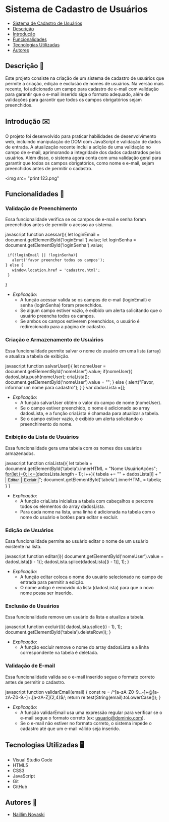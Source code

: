 # Sistema de Cadastro de Usuários

* [Sistema de Cadastro de Usuários](#sistema-de-cadastro-de-usuários)
* [Descrição](#descrição)
* [Introdução](#introdução)
* [Funcionalidades](#funcionalidades)
* [Tecnologias Utilizadas](#tecnologias-utilizadas)
* [Autores](#autores)

## Descrição 📖
Este projeto consiste na criação de um sistema de cadastro de usuários que permite a criação, edição e exclusão de nomes de usuários. Na versão mais recente, foi adicionado um campo para cadastro de e-mail com validação para garantir que o e-mail inserido siga o formato adequado, além de validações para garantir que todos os campos obrigatórios sejam preenchidos.

## Introdução ✉️
O projeto foi desenvolvido para praticar habilidades de desenvolvimento web, incluindo manipulação de DOM com JavaScript e validação de dados de entrada. A atualização recente inclui a adição de uma validação no campo de e-mail, aprimorando a integridade dos dados cadastrados pelos usuários. Além disso, o sistema agora conta com uma validação geral para garantir que todos os campos obrigatórios, como nome e e-mail, sejam preenchidos antes de permitir o cadastro.


<img src= "print 123.png" 

## Funcionalidades 🧠

### Validação de Preenchimento
Essa funcionalidade verifica se os campos de e-mail e senha foram preenchidos antes de permitir o acesso ao sistema.

javascript
function acessar(){
     let loginEmail = document.getElementById('loginEmail').value;
     let loginSenha = document.getElementById('loginSenha').value;
     
     if(!loginEmail || !loginSenha){
       alert('favor preencher todos os campos');
    } else {
       window.location.href = 'cadastro.html';
     }
}


- *Explicação*:
  - A função acessar valida se os campos de e-mail (loginEmail) e senha (loginSenha) foram preenchidos.
  - Se algum campo estiver vazio, é exibido um alerta solicitando que o usuário preencha todos os campos.
  - Se ambos os campos estiverem preenchidos, o usuário é redirecionado para a página de cadastro.

### Criação e Armazenamento de Usuários
Essa funcionalidade permite salvar o nome do usuário em uma lista (array) e atualiza a tabela de exibição.

javascript
function salvarUser(){
  let nomeUser = document.getElementById('nomeUser').value;
  if(nomeUser){
      dadosLista.push(nomeUser);
      criaLista();
      document.getElementById('nomeUser').value = "";
  } else {
      alert("Favor, informar um nome para cadastro");
  }
}
var dadosLista =[];


- *Explicação*:
  - A função salvarUser obtém o valor do campo de nome (nomeUser).
  - Se o campo estiver preenchido, o nome é adicionado ao array dadosLista, e a função criaLista é chamada para atualizar a tabela.
  - Se o campo estiver vazio, é exibido um alerta solicitando o preenchimento do nome.

### Exibição da Lista de Usuários
Essa funcionalidade gera uma tabela com os nomes dos usuários armazenados.

javascript
function criaLista(){
  let tabela = document.getElementById('tabela').innerHTML = "<tr><th>Nome Usuário</th><th>Ações</th></tr>";
  for(let i=0; i<=(dadosLista.length - 1); i++){
      tabela += "<tr><td>" + dadosLista[i] + "</td><td><button type='button' onclick='editar(parentNode.parentNode.rowIndex)'>Editar</button><button type='button' onclick='excluir(parentNode.parentNode.rowIndex)'>Excluir</button></td></tr>";
      document.getElementById('tabela').innerHTML = tabela;
  }
}


- *Explicação*:
  - A função criaLista inicializa a tabela com cabeçalhos e percorre todos os elementos do array dadosLista.
  - Para cada nome na lista, uma linha é adicionada na tabela com o nome do usuário e botões para editar e excluir.

### Edição de Usuários
Essa funcionalidade permite ao usuário editar o nome de um usuário existente na lista.

javascript
function editar(i){
  document.getElementById('nomeUser').value = dadosLista[(i - 1)];
  dadosLista.splice(dadosLista[(i - 1)], 1);
}


- *Explicação*:
  - A função editar coloca o nome do usuário selecionado no campo de entrada para permitir a edição.
  - O nome antigo é removido da lista (dadosLista) para que o novo nome possa ser inserido.

### Exclusão de Usuários
Essa funcionalidade remove um usuário da lista e atualiza a tabela.

javascript
function excluir(i){
  dadosLista.splice((i - 1), 1);
  document.getElementById('tabela').deleteRow(i);
}


- *Explicação*:
  - A função excluir remove o nome do array dadosLista e a linha correspondente na tabela é deletada.

### Validação de E-mail
Essa funcionalidade valida se o e-mail inserido segue o formato correto antes de permitir o cadastro.

javascript
function validarEmail(email) {
    const re = /^[a-zA-Z0-9._-]+@[a-zA-Z0-9.-]+\.[a-zA-Z]{2,4}$/;
    return re.test(String(email).toLowerCase());
}


- *Explicação*:
  - A função validarEmail usa uma expressão regular para verificar se o e-mail segue o formato correto (ex: usuario@dominio.com).
  - Se o e-mail não estiver no formato correto, o sistema impede o cadastro até que um e-mail válido seja inserido.

## Tecnologias Utilizadas 🖥️
- Visual Studio Code
- HTML5
- CSS3
- JavaScript
- Git
- GitHub

## Autores 👥
- [Naillim Novaski](https://github.com/naillimnovaski/login-cad)


